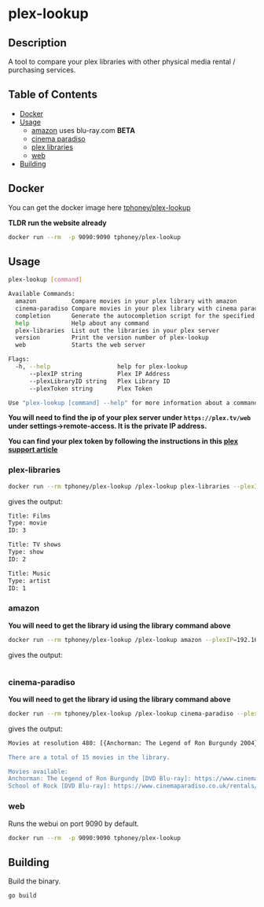 # plex-lookup

## Description

A tool to compare your plex libraries with other physical media rental / purchasing services.

## Table of Contents

- [Docker](#Docker)
- [Usage](#usage)
  - [amazon](#amazon) uses blu-ray.com **BETA**
  - [cinema paradiso](#cinema-paradiso)
  - [plex libraries](#plex-libraries)
  - [web](#web)
- [Building](#building)

## Docker

You can get the docker image here [tphoney/plex-lookup](https://hub.docker.com/r/tphoney/plex-lookup)

**TLDR run the website already**

```bash
docker run --rm  -p 9090:9090 tphoney/plex-lookup
```

## Usage

```bash
plex-lookup [command]

Available Commands:
  amazon          Compare movies in your plex library with amazon
  cinema-paradiso Compare movies in your plex library with cinema paradiso
  completion      Generate the autocompletion script for the specified shell
  help            Help about any command
  plex-libraries  List out the libraries in your plex server
  version         Print the version number of plex-lookup
  web             Starts the web server

Flags:
  -h, --help                   help for plex-lookup
      --plexIP string          Plex IP Address
      --plexLibraryID string   Plex Library ID
      --plexToken string       Plex Token

Use "plex-lookup [command] --help" for more information about a command.
```

**You will need to find the ip of your plex server under `https://plex.tv/web` under settings->remote-access. It is the private IP address.**

**You can find your plex token by following the instructions in this [plex support article](https://support.plex.tv/articles/204059436-finding-an-authentication-token-x-plex-token/)**

### plex-libraries

```bash
docker run --rm tphoney/plex-lookup /plex-lookup plex-libraries --plexIP=192.168.1.150 --plexToken=secret
```

gives the output:

```bash
Title: Films
Type: movie
ID: 3

Title: TV shows
Type: show
ID: 2

Title: Music
Type: artist
ID: 1
```

### amazon

**You will need to get the library id using the library command above**

```bash
docker run --rm tphoney/plex-lookup /plex-lookup amazon --plexIP=192.168.1.3 --plexLibraryID=3 --plexToken=<secrets>
```

gives the output:

```bash
```

### cinema-paradiso

**You will need to get the library id using the library command above**

```bash
docker run --rm tphoney/plex-lookup /plex-lookup cinema-paradiso --plexIP=192.168.1.3 --plexLibraryID=3 --plexToken=<secrets>
```

gives the output:

```bash
Movies at resolution 480: [{Anchorman: The Legend of Ron Burgundy 2004} {Bombshell: The Hedy Lamarr Story 2018} {Boycie in Belgrade 2021} {Elvira's Haunted Hills 2002} {The Great Outdoors 1988} {Heist 2001} {Hitchcock/Truffaut 2016} {Kingpin 1996} {Napoleon Dynamite 2004} {Ong-Bak 2003} {Pink Floyd: Meddle - A Classic Album Under Review 2007} {Pink Floyd: The Wall 1982} {Radiohead: OK Computer - A Classic Album Under Review 2006} {School of Rock 2003} {Thin Lizzy Rock Review 2020}]

There are a total of 15 movies in the library.

Movies available:
Anchorman: The Legend of Ron Burgundy [DVD Blu-ray]: https://www.cinemaparadiso.co.uk/rentals/anchorman-the-legend-of-ron-burgundy-10478.html
School of Rock [DVD Blu-ray]: https://www.cinemaparadiso.co.uk/rentals/school-of-rock-2585.html
```

### web

Runs the webui on port 9090 by default.

```bash
docker run --rm  -p 9090:9090 tphoney/plex-lookup
```

## Building

Build the binary.

```bash
go build
```
